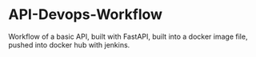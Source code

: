 # API-Devops-Workflow
Workflow of a basic API, built with FastAPI, built into a docker image file, pushed into docker hub with jenkins.

